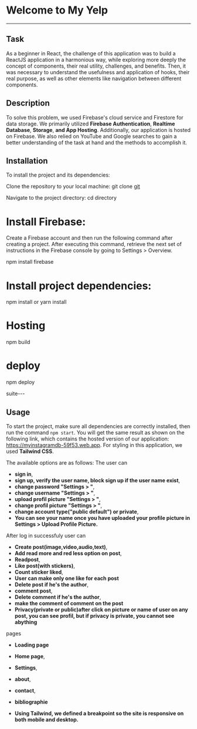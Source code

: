 # Welcome to My Yelp

---

## Task

As a beginner in React, the challenge of this application was to build a ReactJS application in a harmonious way, while exploring more deeply the concept of components, their real utility, challenges, and benefits. Then, it was necessary to understand the usefulness and application of hooks, their real purpose, as well as other elements like navigation between different components.

## Description

To solve this problem, we used Firebase's cloud service and Firestore for data storage. We primarily utilized **Firebase Authentication**, **Realtime Database**, **Storage**, **and App Hosting**. Additionally, our application is hosted on Firebase. We also relied on YouTube and Google searches to gain a better understanding of the task at hand and the methods to accomplish it.

## Installation

To install the project and its dependencies:

Clone the repository to your local machine:
git clone [git](https://github.com/Kougang/myinstagram.git)

Navigate to the project directory:
cd <myinstagram> directory

# Install Firebase:

Create a Firebase account and then run the following command after creating a project. After executing this command, retrieve the next set of instructions in the Firebase console by going to Settings > Overview.

npm install firebase

# Install project dependencies:

npm install or yarn install

# Hosting

npm build

# deploy

npm deploy

suite---

## Usage

To start the project, make sure all dependencies are correctly installed, then run the command `npm start`. You will get the same result as shown on the following link, which contains the hosted version of our application: https://myinstagramdb-59f53.web.app. For styling in this application, we used **Tailwind CSS**.

The available options are as follows:
The user can

- **sign in**,
- **sign up, verify the user name, block sign up if the user name exist**,
- **change password "Settings > "**,
- **change username "Settings > "**,
- **upload profil picture "Settings > "**,
- **change profil picture "Settings > "**,
- **change account type("public default") or private**,
- **You can see your name once you have uploaded your profile picture in Settings > Upload Profile Picture.**

After log in successfuly user can

- **Create post(image,video,audio,text)**,
- **Add read more and red less option on post**,
- **Readpost**,
- **Like post(with stickers)**,
- **Count sticker liked**,
- **User can make only one like for each post**
- **Delete post if he's the author**,
- **comment post**,
- **Delete comment if he's the author**,
- **make the comment of comment on the post**
- **Privacy(private or public)after click on picture or name of user on any post, you can see profil, but if privacy is private, you cannot see abything**

pages

- **Loading page**
- **Home page**,
- **Settings**,
- **about**,
- **contact**,
- **bibliographie**

- **Using Tailwind, we defined a breakpoint so the site is responsive on both mobile and desktop.**
